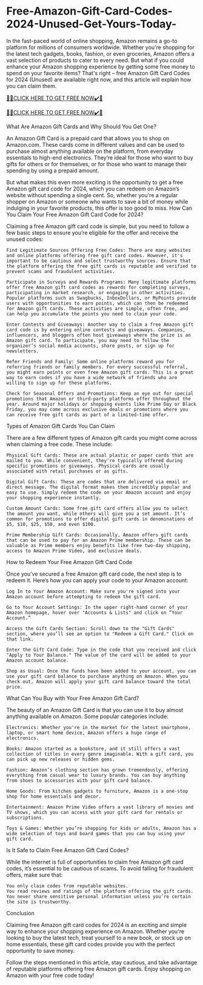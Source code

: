 # Free-Amazon-Gift-Card-Codes-2024-Unused-Get-Yours-Today-
In the fast-paced world of online shopping, Amazon remains a go-to platform for millions of consumers worldwide. Whether you're shopping for the latest tech gadgets, books, fashion, or even groceries, Amazon offers a vast selection of products to cater to every need. But what if you could enhance your Amazon shopping experience by getting some free money to spend on your favorite items? That's right – free Amazon Gift Card Codes for 2024 (Unused) are available right now, and this article will explain how you can claim them.

[🎁🎁CLICK HERE TO GET FREE NOW✔️🎁](https://www.footlogix.com/Footlogix/media/Before-and-After/allgiftrafisarkar.html)

[🎁🎁CLICK HERE TO GET FREE NOW✔️🎁](https://www.footlogix.com/Footlogix/media/Before-and-After/allgiftrafisarkar.html)


What Are Amazon Gift Cards and Why Should You Get One?

An Amazon Gift Card is a prepaid card that allows you to shop on Amazon.com. These cards come in different values and can be used to purchase almost anything available on the platform, from everyday essentials to high-end electronics. They’re ideal for those who want to buy gifts for others or for themselves, or for those who want to manage their spending by using a prepaid amount.

But what makes this even more exciting is the opportunity to get a free Amazon gift card code for 2024, which you can redeem on Amazon’s website without spending a single cent. So, whether you're a regular shopper on Amazon or someone who wants to save a bit of money while indulging in your favorite products, this offer is too good to miss.
How Can You Claim Your Free Amazon Gift Card Code for 2024?

Claiming a free Amazon gift card code is simple, but you need to follow a few basic steps to ensure you’re eligible for the offer and receive the unused codes:

    Find Legitimate Sources Offering Free Codes: There are many websites and online platforms offering free gift card codes. However, it's important to be cautious and select trustworthy sources. Ensure that the platform offering the free gift cards is reputable and verified to prevent scams and fraudulent activities.

    Participate in Surveys and Rewards Programs: Many legitimate platforms offer free Amazon gift card codes as rewards for completing surveys, participating in market research, or engaging in other activities. Popular platforms such as Swagbucks, InboxDollars, or MyPoints provide users with opportunities to earn points, which can then be redeemed for Amazon gift cards. These activities are simple, often free, and can help you accumulate the points you need to claim your code.

    Enter Contests and Giveaways: Another way to claim a free Amazon gift card code is by entering online contests and giveaways. Companies, influencers, and bloggers often host giveaways where the prize is an Amazon gift card. To participate, you may need to follow the organizer’s social media accounts, share posts, or sign up for newsletters.

    Refer Friends and Family: Some online platforms reward you for referring friends or family members. For every successful referral, you might earn points or even free Amazon gift cards. This is a great way to earn codes if you have a wide network of friends who are willing to sign up for these platforms.

    Check for Seasonal Offers and Promotions: Keep an eye out for special promotions that Amazon or third-party platforms offer throughout the year. Around major holidays or shopping events like Prime Day or Black Friday, you may come across exclusive deals or promotions where you can receive free gift cards as part of a limited-time offer.

Types of Amazon Gift Cards You Can Claim

There are a few different types of Amazon gift cards you might come across when claiming a free code. These include:

    Physical Gift Cards: These are actual plastic or paper cards that are mailed to you. While convenient, they’re typically offered during specific promotions or giveaways. Physical cards are usually associated with retail purchases or as gifts.

    Digital Gift Cards: These are codes that are delivered via email or direct message. The digital format makes them incredibly popular and easy to use. Simply redeem the code on your Amazon account and enjoy your shopping experience instantly.

    Custom Amount Cards: Some free gift card offers allow you to select the amount you want, while others will give you a set amount. It’s common for promotions to offer digital gift cards in denominations of $5, $10, $25, $50, and even $100.

    Prime Membership Gift Cards: Occasionally, Amazon offers gift cards that can be used to pay for an Amazon Prime membership. These can be valuable as Prime members enjoy benefits like free two-day shipping, access to Amazon Prime Video, and exclusive deals.

How to Redeem Your Free Amazon Gift Card Code

Once you’ve secured a free Amazon gift card code, the next step is to redeem it. Here’s how you can apply your code to your Amazon account:

    Log In to Your Amazon Account: Make sure you're signed into your Amazon account before attempting to redeem the gift card.

    Go to Your Account Settings: In the upper right-hand corner of your Amazon homepage, hover over "Accounts & Lists" and click on “Your Account.”

    Access the Gift Cards Section: Scroll down to the "Gift Cards" section, where you’ll see an option to "Redeem a Gift Card." Click on that link.

    Enter the Gift Card Code: Type in the code that you received and click "Apply to Your Balance." The value of the card will be added to your Amazon account balance.

    Shop as Usual: Once the funds have been added to your account, you can use your gift card balance to purchase anything on Amazon. When you check out, Amazon will apply your gift card balance toward the total price.

What Can You Buy with Your Free Amazon Gift Card?

The beauty of an Amazon Gift Card is that you can use it to buy almost anything available on Amazon. Some popular categories include:

    Electronics: Whether you're in the market for the latest smartphone, laptop, or smart home device, Amazon offers a huge range of electronics.

    Books: Amazon started as a bookstore, and it still offers a vast collection of titles in every genre imaginable. With a gift card, you can pick up new releases or hidden gems.

    Fashion: Amazon’s clothing section has grown tremendously, offering everything from casual wear to luxury brands. You can buy anything from shoes to accessories with your gift card balance.

    Home Goods: From kitchen gadgets to furniture, Amazon is a one-stop shop for home essentials and decor.

    Entertainment: Amazon Prime Video offers a vast library of movies and TV shows, which you can access with your gift card for rentals or subscriptions.

    Toys & Games: Whether you’re shopping for kids or adults, Amazon has a wide selection of toys and board games that you can buy using your gift card.

Is It Safe to Claim Free Amazon Gift Card Codes?

While the internet is full of opportunities to claim free Amazon gift card codes, it’s essential to be cautious of scams. To avoid falling for fraudulent offers, make sure that:

    You only claim codes from reputable websites.
    You read reviews and ratings of the platform offering the gift cards.
    You never share sensitive personal information unless you’re certain the site is trustworthy.

Conclusion

Claiming free Amazon gift card codes for 2024 is an exciting and simple way to enhance your shopping experience on Amazon. Whether you're looking to buy the latest tech, treat yourself to a new book, or stock up on home essentials, these gift card codes provide you with the perfect opportunity to save money.

Follow the steps mentioned in this article, stay cautious, and take advantage of reputable platforms offering free Amazon gift cards. Enjoy shopping on Amazon with your free code today!
